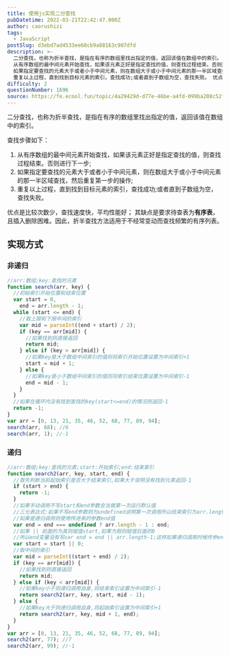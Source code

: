 ```yaml
---
title: 使用js实现二分查找
pubDatetime: 2022-03-21T22:42:47.000Z
author: caorushizi
tags:
  - JavaScript
postSlug: d3ebd7ad4533ee60cb9a88163c907dfd
description: >-
  二分查找，也称为折半查找，是指在有序的数组里找出指定的值，返回该值在数组中的索引。 查找步骤如下：
  从有序数组的最中间元素开始查找，如果该元素正好是指定查找的值，则查找过程结束。否则进行下一步;
  如果指定要查找的元素大于或者小于中间元素，则在数组大于或小于中间元素的那一半区域查找，然后重复第一步的操作;
  重复以上过程，直到找到目标元素的索引，查找成功;或者直到子数组为空，查找失败。 优点是比较次数
difficulty: 2
questionNumber: 1696
source: https://fe.ecool.fun/topic/4a29429d-d77e-46be-a4fd-099ba208c52f
---
```


二分查找，也称为折半查找，是指在有序的数组里找出指定的值，返回该值在数组中的索引。

查找步骤如下：

1. 从有序数组的最中间元素开始查找，如果该元素正好是指定查找的值，则查找过程结束。否则进行下一步;
2. 如果指定要查找的元素大于或者小于中间元素，则在数组大于或小于中间元素的那一半区域查找，然后重复第一步的操作;
3. 重复以上过程，直到找到目标元素的索引，查找成功;或者直到子数组为空，查找失败。

优点是比较次数少，查找速度快，平均性能好；
其缺点是要求待查表为**有序表**，且插入删除困难。因此，折半查找方法适用于不经常变动而查找频繁的有序列表。

## 实现方式

### 非递归

```js
//arr:数组;key:查找的元素
function search(arr, key) {
  //初始索引开始位置和结束位置
  var start = 0,
    end = arr.length - 1;
  while (start <= end) {
    //取上限和下限中间的索引
    var mid = parseInt((end + start) / 2);
    if (key == arr[mid]) {
      //如果找到则直接返回
      return mid;
    } else if (key > arr[mid]) {
      //如果key是大于数组中间索引的值则将索引开始位置设置为中间索引+1
      start = mid + 1;
    } else {
      //如果key是小于数组中间索引的值则将索引结束位置设置为中间索引-1
      end = mid - 1;
    }
  }
  //如果在循环内没有找到查找的key(start<=end)的情况则返回-1
  return -1;
}
var arr = [0, 13, 21, 35, 46, 52, 68, 77, 89, 94];
search(arr, 68); //6
search(arr, 1); //-1
```

### 递归

```js
//arr:数组;key:查找的元素;start:开始索引;end:结束索引
function search2(arr, key, start, end) {
  //首先判断当前起始索引是否大于结束索引,如果大于说明没有找到元素返回-1
  if (start > end) {
    return -1;
  }
  //如果手动调用不写start和end参数会当做第一次运行默认值
  //三元表达式:如果不写end参数则为undefined说明第一次调用所以结束索引为arr.length-1
  //如果是递归调用则使用传进来的参数end值
  var end = end === undefined ? arr.length - 1 : end;
  //如果 || 前面的为真则赋值start,如果为假则赋值后面的0
  //所以end变量没有写var end = end || arr.length-1;这样如果递归调用时候传参end为0时会被转化为false,导致赋值给arr.length-1造成无限循环溢出;
  var start = start || 0;
  //取中间的索引
  var mid = parseInt((start + end) / 2);
  if (key == arr[mid]) {
    //如果找到则直接返回
    return mid;
  } else if (key < arr[mid]) {
    //如果key小于则递归调用自身,将结束索引设置为中间索引-1
    return search2(arr, key, start, mid - 1);
  } else {
    //如果key大于则递归调用自身,将起始索引设置为中间索引+1
    return search2(arr, key, mid + 1, end);
  }
}
var arr = [0, 13, 21, 35, 46, 52, 68, 77, 89, 94];
search2(arr, 77); //7
search2(arr, 99); //-1
```
